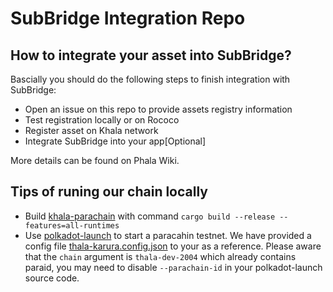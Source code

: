 # SubBridge Integration Repo

## How to integrate your asset into SubBridge?

Bascially you should do the following steps to finish integration with SubBridge:

- Open an issue on this repo to provide assets registry information
- Test registration locally or on Rococo
- Register asset on Khala network
- Integrate SubBridge into your app[Optional]

More details can be found on Phala Wiki.

## Tips of runing our chain locally

- Build [khala-parachain](https://github.com/Phala-Network/khala-parachain) with command `cargo build --release --features=all-runtimes`
- Use [polkadot-launch](https://github.com/paritytech/polkadot-launch) to start a paracahin testnet. We have provided a config file [thala-karura.config.json](https://github.com/Phala-Network/subbridge-integration/blob/main/thala_karura.config.json) to your as a reference. Please aware that the `chain` argument is `thala-dev-2004` which already contains paraid, you may need to disable `--parachain-id` in your polkadot-launch source code.
